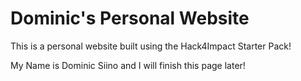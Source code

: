 # Dominic's Personal Website

This is a personal website built using the Hack4Impact Starter Pack!

My Name is Dominic Siino and I will finish this page later!
